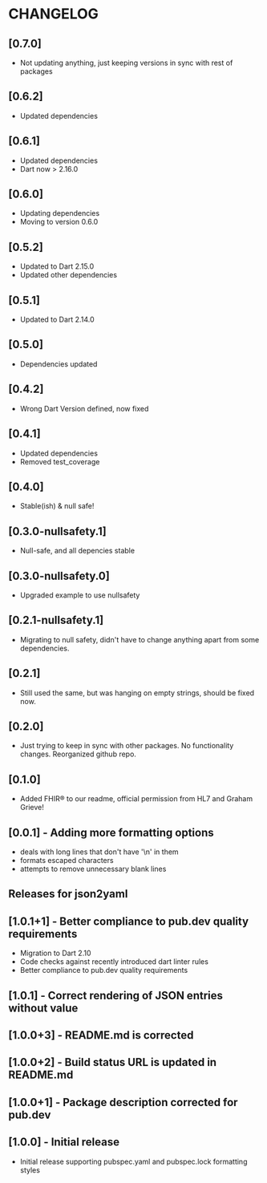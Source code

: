 # CHANGELOG

## [0.7.0]

* Not updating anything, just keeping versions in sync with rest of packages

## [0.6.2]

* Updated dependencies

## [0.6.1]

* Updated dependencies
* Dart now > 2.16.0

## [0.6.0]

* Updating dependencies
* Moving to version 0.6.0

## [0.5.2]

* Updated to Dart 2.15.0
* Updated other dependencies

## [0.5.1]

* Updated to Dart 2.14.0

## [0.5.0]

* Dependencies updated

## [0.4.2]

* Wrong Dart Version defined, now fixed

## [0.4.1]

* Updated dependencies
* Removed test_coverage

## [0.4.0]

* Stable(ish) & null safe!

## [0.3.0-nullsafety.1]

* Null-safe, and all depencies stable

## [0.3.0-nullsafety.0]

* Upgraded example to use nullsafety

## [0.2.1-nullsafety.1]

* Migrating to null safety, didn't have to change anything apart from some dependencies.

## [0.2.1]

* Still used the same, but was hanging on empty strings, should be fixed now.

## [0.2.0]

* Just trying to keep in sync with other packages. No functionality changes. Reorganized github repo.

## [0.1.0]

* Added FHIR® to our readme, official permission from HL7 and Graham Grieve!

## [0.0.1] - Adding more formatting options

* deals with long lines that don't have '\n' in them
* formats escaped characters
* attempts to remove unnecessary blank lines

## Releases for json2yaml

## [1.0.1+1] - Better compliance to pub.dev quality requirements

* Migration to Dart 2.10
* Code checks against recently introduced dart linter rules
* Better compliance to pub.dev quality requirements

## [1.0.1] - Correct rendering of JSON entries without value

## [1.0.0+3] - README.md is corrected

## [1.0.0+2] - Build status URL is updated in README.md

## [1.0.0+1] - Package description corrected for pub.dev

## [1.0.0] - Initial release

* Initial release supporting pubspec.yaml and pubspec.lock formatting styles
